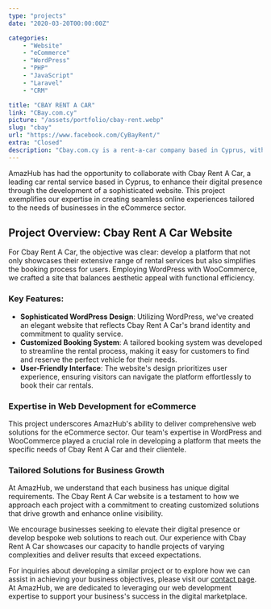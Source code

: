 ```yaml
---
type: "projects"
date: "2020-03-20T00:00:00Z"

categories: 
    - "Website"
    - "eCommerce"
    - "WordPress"
    - "PHP"
    - "JavaScript"
    - "Laravel"
    - "CRM"

title: "CBAY RENT A CAR"
link: "CBay.com.cy"
picture: "/assets/portfolio/cbay-rent.webp"
slug: "cbay"
url: "https://www.facebook.com/CyBayRent/"
extra: "Closed"
description: "Cbay.com.cy is a rent-a-car company based in Cyprus, with a sophisticated WordPress website and an easy-to-use booking system developed by the AmazHub team."
---
```

AmazHub has had the opportunity to collaborate with Cbay Rent A Car, a leading car rental service based in Cyprus, to enhance their digital presence through the development of a sophisticated website. This project exemplifies our expertise in creating seamless online experiences tailored to the needs of businesses in the eCommerce sector.

## Project Overview: Cbay Rent A Car Website
For Cbay Rent A Car, the objective was clear: develop a platform that not only showcases their extensive range of rental services but also simplifies the booking process for users. Employing WordPress with WooCommerce, we crafted a site that balances aesthetic appeal with functional efficiency.

### Key Features:
- **Sophisticated WordPress Design**: Utilizing WordPress, we've created an elegant website that reflects Cbay Rent A Car's brand identity and commitment to quality service.
- **Customized Booking System**: A tailored booking system was developed to streamline the rental process, making it easy for customers to find and reserve the perfect vehicle for their needs.
- **User-Friendly Interface**: The website's design prioritizes user experience, ensuring visitors can navigate the platform effortlessly to book their car rentals.

### Expertise in Web Development for eCommerce
This project underscores AmazHub's ability to deliver comprehensive web solutions for the eCommerce sector. Our team's expertise in WordPress and WooCommerce played a crucial role in developing a platform that meets the specific needs of Cbay Rent A Car and their clientele.

### Tailored Solutions for Business Growth
At AmazHub, we understand that each business has unique digital requirements. The Cbay Rent A Car website is a testament to how we approach each project with a commitment to creating customized solutions that drive growth and enhance online visibility.

We encourage businesses seeking to elevate their digital presence or develop bespoke web solutions to reach out. Our experience with Cbay Rent A Car showcases our capacity to handle projects of varying complexities and deliver results that exceed expectations.

For inquiries about developing a similar project or to explore how we can assist in achieving your business objectives, please visit our [contact page](https://amazhub.net/contact-us). At AmazHub, we are dedicated to leveraging our web development expertise to support your business's success in the digital marketplace.